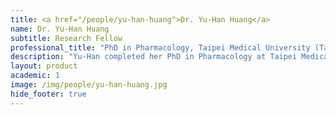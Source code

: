 ```yaml
---
title: <a href="/people/yu-han-huang">Dr. Yu-Han Huang</a>
name: Dr. Yu-Han Huang
subtitle: Research Fellow
professional_title: "PhD in Pharmacology, Taipei Medical University (Taiwan), Research Associate (2018-2021)"  # Joined professional titles
description: "Yu-Han completed her PhD in Pharmacology at Taipei Medical University in Taiwan. During her PhD period, she discovered the mechanisms underlying tumor metastasis, the anti-cancer actions of newly synthesized drugs and the new uses for approved drugs. After her graduation, she worked on the post-translational modifications of cancer-related proteins at Beth Israel Deaconess Medical Center.She is currently trying to identify the genetic causes of specific human diseases and develop therapeutic approaches for the diseases."
layout: product
academic: 1
image: /img/people/yu-han-huang.jpg
hide_footer: true
---
```


